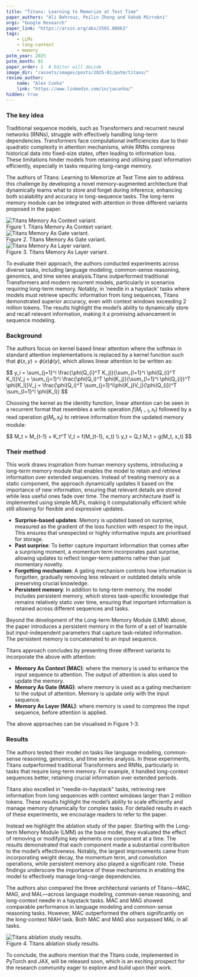 ```yaml
---
title: "Titans: Learning to Memorize at Test Time"
paper_authors: "Ali Behrouz, Peilin Zhong and Vahab Mirrokni"
orgs: "Google Research"
paper_link: "https://arxiv.org/abs/2501.00663"
tags:
    - LLMs
    - long-context
    - memory
potm_year: 2025
potm_month: 01
paper_order: 1  # Editor will decide
image_dir: "/assets/images/posts/2025-01/potm/titans/"
review_author:
    name: "Alex Cunha"
    link: "https://www.linkedin.com/in/jacunha/"
hidden: true
---
```


### The key idea

Traditional sequence models, such as Transformers and recurrent neural networks (RNNs), struggle with effectively handling long-term dependencies. Transformers face computational inefficiencies due to their quadratic complexity in attention mechanisms, while RNNs compress historical data into fixed-size states, often leading to information loss. These limitations hinder models from retaining and utilising past information efficiently, especially in tasks requiring long-range memory.

The authors of Titans: Learning to Memorize at Test Time aim to address this challenge by developing a novel memory-augmented architecture that dynamically learns what to store and forget during inference, enhancing both scalability and accuracy in long-sequence tasks. The long-term memory module can be integrated with attention in three different variants proposed in the paper.

<img src="{{ page.image_dir | append: 'mac.png' | relative_url }}" alt="Titans Memory As Context variant.">
<figcaption>Figure 1. Titans Memory As Context variant.</figcaption>

<img src="{{ page.image_dir | append: 'mag.png' | relative_url }}" alt="Titans Memory As Gate variant.">
<figcaption>Figure 2. Titans Memory As Gate variant.</figcaption>

<img src="{{ page.image_dir | append: 'mal.png' | relative_url }}" alt="Titans Memory As Layer variant.">
<figcaption>Figure 3. Titans Memory As Layer variant.</figcaption>

To evaluate their approach, the authors conducted experiments across diverse tasks, including language modeling, common-sense reasoning, genomics, and time series analysis.Titans outperformed traditional Transformers and modern recurrent models, particularly in scenarios requiring long-term memory. Notably, in 'needle in a haystack' tasks where models must retrieve specific information from long sequences, Titans demonstrated superior accuracy, even with context windows exceeding 2 million tokens. The results highlight the model’s ability to dynamically store and recall relevant information, making it a promising advancement in sequence modeling.

### Background

The authors focus on kernel based linear attention where the softmax in standard attention implementations is replaced by a kernel function such that $\phi(x, y) = \phi(x)\phi(y)$, which allows linear attention to be written as:

<div>
$$
y_i = \sum_{j=1}^i \frac{\phi(Q_{i}^T K_j)}{\sum_{l=1}^i \phi(Q_{i}^T K_l)}V_j = \sum_{j=1}^i \frac{\phi(Q_i)^T \phi(K_j)}{\sum_{l=1}^i \phi(Q_{i})^T \phi(K_l)}V_j = \frac{\phi(Q_i)^T \sum_{j=1}^i\phi(K_j)V_j}{\phi(Q_{i})^T \sum_{l=1}^i \phi(K_l)}
$$
</div>

Choosing the kernel as the identity function, linear attention can be seen in a recurrent format that resembles a write operation $f(M_{t-1}, x_t)$ followed by a read operation $g(M_t, x_t)$ to retrieve information from the updated memory module:

<div>
$$
M_t = M_{t-1} + K_t^T V_t = f(M_{t-1}, x_t) \\
y_t = Q_t M_t = g(M_t, x_t)
$$
</div>

### Their method

This work draws inspiration from human memory systems, introducing a long-term memory module that enables the model to retain and retrieve information over extended sequences. Instead of treating memory as a static component, the approach dynamically updates it based on the importance of new information, ensuring that relevant details are stored while less useful ones fade over time. The memory architecture itself is implemented using simple MLPs, making it computationally efficient while still allowing for flexible and expressive updates.

 - **Surprise-based updates**: Memory is updated based on surprise, measured as the gradient of the loss function with respect to the input. This ensures that unexpected or highly informative inputs are prioritised for storage.
 - **Past surprise**: To better capture important information that comes after a surprising moment, a momentum term incorporates past surprise, allowing updates to reflect longer-term patterns rather than just momentary novelty.
 - **Forgetting mechanism**: A gating mechanism controls how information is forgotten, gradually removing less relevant or outdated details while preserving crucial knowledge.
 - **Persistent memory**: In addition to long-term memory, the model includes persistent memory, which stores task-specific knowledge that remains relatively static over time, ensuring that important information is retained across different sequences and tasks.

Beyond the development of the Long-term Memory Module (LMM) above, the paper introduces a persistent memory in the form of a set of learnable but input-independent parameters that capture task-related information. The persistent memory is concatenated to an input sequence.

Titans approach concludes by presenting three different variants to incorporate the above with attention:

- **Memory As Context (MAC)**: where the memory is used to enhance the input sequence to attention. The output of attention is also used to update the memory.
- **Memory As Gate (MAG)**: where memory is used as a gating mechanism to the output of attention. Memory is update only with the input sequence.
- **Memory As Layer (MAL)**: where memory is used to compress the input sequence, before attention is applied.

The above approaches can be visualised in Figure 1-3.

### Results

The authors tested their model on tasks like language modeling, common-sense reasoning, genomics, and time series analysis. In these experiments, Titans outperformed traditional Transformers and RNNs, particularly in tasks that require long-term memory. For example, it handled long-context sequences better, retaining crucial information over extended periods.

Titans also excelled in "needle-in-haystack" tasks, retrieving rare information from long sequences with context windows larger than 2 million tokens. These results highlight the model’s ability to scale efficiently and manage memory dynamically for complex tasks. For detailed results in each of these experiments, we encourage readers to refer to the paper.

Instead we highlight the ablation study of the paper. Starting with the Long-term Memory Module (LMM) as the base model, they evaluated the effect of removing or modifying key elements one component at a time. The results demonstrated that each component made a substantial contribution to the model’s effectiveness. Notably, the largest improvements came from incorporating weight decay, the momentum term, and convolution operations, while persistent memory also played a significant role. These findings underscore the importance of these mechanisms in enabling the model to effectively manage long-range dependencies.

The authors also compared the three architectural variants of Titans—MAC, MAG, and MAL—across language modeling, common-sense reasoning, and long-context needle in a haystack tasks. MAC and MAG showed comparable performance in language modeling and common-sense reasoning tasks. However, MAC outperformed the others significantly on the long-context NIAH task. Both MAC and MAG also surpassed MAL in all tasks.

<img src="{{ page.image_dir | append: 'ablation.png' | relative_url }}" alt="Titans ablation study results.">
<figcaption>Figure 4. Titans ablation study results.</figcaption>

To conclude, the authors mention that the Titans code, implemented in PyTorch and JAX, will be released soon, which is an exciting prospect for the research community eager to explore and build upon their work.
